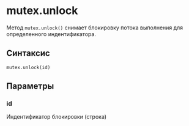 # mutex.unlock

Метод `mutex.unlock()` снимает блокировку потока выполнения для определенного индентификатора. 

## Синтаксис

```
mutex.unlock(id)
```

## Параметры

### id
Индентификатор блокировки (строка)
